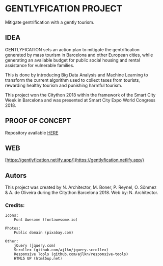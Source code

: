 # GENTLYFICATION PROJECT

Mitigate gentrification with a gently tourism.

## IDEA

GENTLYFICATION sets an action plan to mitigate the gentrification generated by mass tourism in Barcelona and other European cities, while generating an available budget for public social housing and rental assistance for vulnerable families.

This is done by introducing Big Data Analysis and Machine Learning to transform the current algorithm used to collect taxes from tourists, rewarding healthy tourism and punishing harmful tourism.

This project won the Citython 2018 within the framework of the Smart City Week in Barcelona and was presented at Smart City Expo World Congress 2018.

## PROOF OF CONCEPT

Repository available [HERE](https://github.com/nicoarchi/citython-bcn)

## WEB

[https://gentlyfication.netlify.app/](https://gentlyfication.netlify.app/)

## Autors

This project was created by N. Architector, M. Boner, P. Reynel, O. Sönmez & A. de Oliveira during the Citython Barcelona 2018.
Web by: N. Architector.

### Credits:

    Icons:
    	Font Awesome (fontawesome.io)

    Photos:
    	Public domain (pixabay.com)

    Other:
    	jQuery (jquery.com)
    	Scrollex (github.com/ajlkn/jquery.scrollex)
    	Responsive Tools (github.com/ajlkn/responsive-tools)
    	HTML5 UP (html5up.net)
